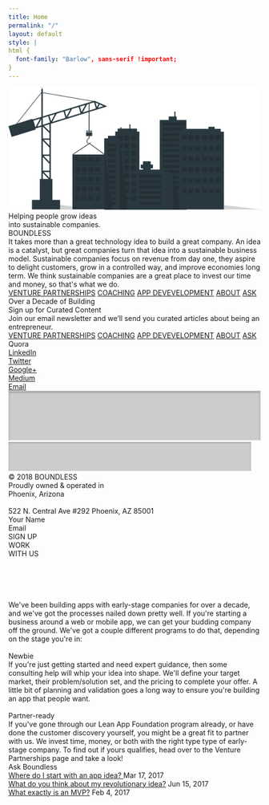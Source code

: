 ```yaml
---
title: Home
permalink: "/"
layout: default
style: |
html {
  font-family: "Barlow", sans-serif !important;
}
---
```


<div class="home">
  <div style="position:relative; margin:auto;">
    <div class="rectangle"></div>
    <img src="./img/home-group-134-copy.png" class="group134copy" />
    <div class="helpingpeoplegrow">
      Helping people grow ideas<br />into sustainable companies.
    </div>
    <div class="boundless">BOUNDLESS</div>
    <div class="ittakesmorethana">
      It takes more than a great technology idea to build a great company. An
      idea is a catalyst, but great companies turn that idea into a sustainable
      business model. Sustainable companies focus on revenue from day one, they
      aspire to delight customers, grow in a controlled way, and improve
      economies long term. We think sustainable companies are a great place to
      invest our time and money, so that's what we do.
    </div>
    <div class="venturepartnerships">
      <div class="topMenu">
        <a href="/venture-partners">VENTURE PARTNERSHIPS</a>
        <a href="/coaching">COACHING</a>
        <a href="/development">APP DEVEVELOPMENT</a>
        <a href="#wevebeenbuilding">ABOUT</a>
        <a href="#askboundlesscopy">ASK</a>
      </div>
    </div>
    <div class="overadecadeofbuicopy">Over a Decade of Building</div>
    <div class="signupforcurated">Sign up for Curated Content</div>
    <div class="joinouremailnewsl">
      Join our email newsletter and we’ll send you curated articles about being
      an entrepreneur.
    </div>
    <div class="venturepartnerships">
      <div class="bottomMenu">
        <a href="/venture-partners">VENTURE PARTNERSHIPS</a>
        <a href="/coaching">COACHING</a>
        <a href="/development">APP DEVEVELOPMENT</a>
        <a href="#wevebeenbuilding">ABOUT</a>
        <a href="#askboundlesscopy">ASK</a>
      </div>
    </div>
    <div class="bottomSection">
      <div class="quoralinkedintwittcopy">
        Quora<br />
        <a
          class="footerLink"
          href="https://in.linkedin.com/company/boundless-automation-llc"
        >
          LinkedIn
        </a>
        <br />
        <a
          class="footerLink"
          href="https://in.linkedin.com/company/boundless-automation-llc"
        >
          Twitter
        </a>
        <br />
        <a
          class="footerLink"
          href="https://in.linkedin.com/company/boundless-automation-llc"
        >
          Google+
        </a>
        <br />
        <a
          class="footerLink"
          href="https://in.linkedin.com/company/boundless-automation-llc"
        >
          Medium
        </a>
        <br />
        <a
          class="footerLink"
          href="https://in.linkedin.com/company/boundless-automation-llc"
        >
          Email
        </a>
      </div>
      <img
        src="./img/coaching-rectangle-copy-7@2x.png"
        class="rectanglecopy5"
      />
      <img src="./img/home-rectangle-copy-6.png" class="rectanglecopy6" />
      <div class="a2512018boundlessprocopy">
        © 2018 BOUNDLESS<br />Proudly owned & operated in<br />Phoenix,
        Arizona<br /><br />522 N. Central Ave #292 Phoenix, AZ 85001
      </div>
    </div>
    <div class="yournamecopy">Your Name</div>
    <div class="email">Email</div>
    <div class="groupcopy">
      <div class="rectanglecopy31"></div>
      <div class="signup">SIGN UP</div>
    </div>
    <div class="rectanglecopy3"></div>
    <div class="workwithus">WORK<br />WITH US</div>
    <img src="./img/venture-partnerships-line-copy-6.png" class="linecopy2" />
    <img src="./img/home-line-copy-4.png" class="linecopy4" />
    <img src="./img/venture-partnerships-line-copy-6.png" class="linecopy3" />
    <div class="rectangle1"></div>
    <div class="rectanglecopy"></div>
    <div class="rectanglecopy2"></div>
    <div class="wevebeenbuilding" id="wevebeenbuilding">
      <br />
      <br />
      <span class="span1"
        >We've been building apps with early-stage companies for over a decade,
        and we've got the processes nailed down pretty well. If you're starting
        a business around a web or mobile app, we can get your budding company
        off the ground. We've got a couple different programs to do that,
        depending on the stage you're in:<br /><br />
      </span>
      <span class="span2">Newbie</span>
      <span class="span3">
        <br />If you're just getting started and need expert guidance, then some
        consulting help will whip your idea into shape. We'll define your target
        market, their problem/solution set, and the pricing to complete your
        offer. A little bit of planning and validation goes a long way to ensure
        you're building an app that people want.<br /><br
      /></span>
      <span class="span4">Partner-ready</span>
      <span class="span5"><br />If you've gone through our </span>
      <span class="span6">Lean App Foundation program</span>
      <span class="span7">
        already, or have done the customer discovery yourself, you might be a
        great fit to partner with us. We invest time, money, or both with the
        right type type of early-stage company. To find out if yours qualifies,
        head over to the
      </span>
      <span class="span8">Venture Partnerships</span>
      <span class="span9"> page and take a look!</span>
    </div>
    <div class="askboundlesscopy" id="askboundlesscopy">Ask Boundless</div>
    <div class="wheredoistartwit">
      <span class="span1">
        <span class="span2">
          <a
            class="blogLink"
            href="http://www.getboundless.com/lean-app/Building-an-app-Do-these-things.html"
          >
            Where do I start with an app idea?
          </a></span
        >
        <span class="span3">Mar 17, 2017</span>
      </span>
      <br />
      <span class="span4">
        <span class="span5">
          <a
            class="blogLink"
            href="http://www.getboundless.com/lean-app/Revolutionary-Startup-Ideas-Fail.html"
            >What do you think about my revolutionary idea?</a
          ></span
        >
        <span class="span7">Jun 15, 2017</span>
      </span>
      <br />
      <span class="span6">
        <span class="span8">
          <a
            class="blogLink"
            href="http://www.getboundless.com/lean-app/Lets-start-using-the-term-MVP-to-describe-something-that-makes-sense.html"
          >
            What exactly is an MVP?</a
          ></span
        >
        <span class="span9">Feb 4, 2017</span>
      </span>
    </div>
  </div>
</div>

